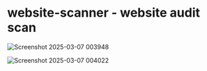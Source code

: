 # website-scanner - website audit scan

![Screenshot 2025-03-07 003948](https://github.com/user-attachments/assets/7f3c77a4-a03b-42f0-81e0-8d270be70edb)

![Screenshot 2025-03-07 004022](https://github.com/user-attachments/assets/1a8ed0fa-19b2-438d-9b2d-0598901f8863)

